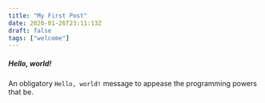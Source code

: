 ```yaml
---
title: "My First Post"
date: 2020-01-26T23:11:13Z
draft: false
tags: ["welcome"]
---
```

##### Hello, world!

<!--more-->
An obligatory `Hello, world!` message to appease the programming powers that be.